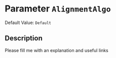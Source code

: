# Parameter `AlignmentAlgo`
Default Value: `Default`

## Description
Please fill me with an explanation and useful links

